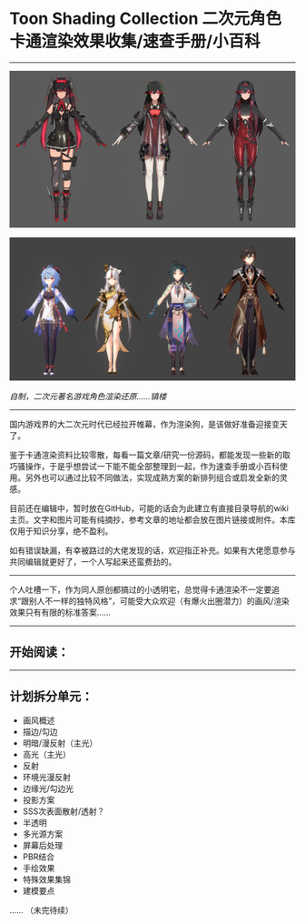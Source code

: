 # Toon Shading Collection 二次元角色卡通渲染效果收集/速查手册/小百科

------

![CH00_01_战双角色渲染还原展示](图片库/CH00_01_战双角色渲染还原展示.jpg)

![CH00_02_原神角色渲染还原展示](图片库/CH00_02_原神角色渲染还原展示.png)

*自制，二次元著名游戏角色渲染还原……镇楼*

---


国内游戏界的大二次元时代已经拉开帷幕，作为渲染狗，是该做好准备迎接变天了。

鉴于卡通渲染资料比较零散，每看一篇文章/研究一份源码，都能发现一些新的取巧骚操作，于是乎想尝试一下能不能全部整理到一起，作为速查手册或小百科使用。另外也可以通过比较不同做法，实现成熟方案的新排列组合或启发全新的灵感。

目前还在编辑中，暂时放在GitHub，可能的话会为此建立有直接目录导航的wiki主页。文字和图片可能有纯摘抄，参考文章的地址都会放在图片链接或附件。本库仅用于知识分享，绝不盈利。

如有错误缺漏，有幸被路过的大佬发现的话，欢迎指正补充。如果有大佬愿意参与共同编辑就更好了，一个人写起来还蛮费劲的。



------

个人吐槽一下，作为同人原创都搞过的小透明宅，总觉得卡通渲染不一定要追求“跟别人不一样的独特风格”，可能受大众欢迎（有爆火出圈潜力）的画风/渲染效果只有有限的标准答案……



------

## 开始阅读：

[正文链接]: 正文



---

## 计划拆分单元：

+ 画风概述
+ 描边/勾边
+ 明暗/漫反射（主光）
+ 高光（主光）
+ 反射
+ 环境光漫反射
+ 边缘光/勾边光
+ 投影方案
+ SSS次表面散射/透射？
+ 半透明
+ 多光源方案
+ 屏幕后处理
+ PBR结合
+ 手绘效果
+ 特殊效果集锦
+ 建模要点

…… （未完待续）










